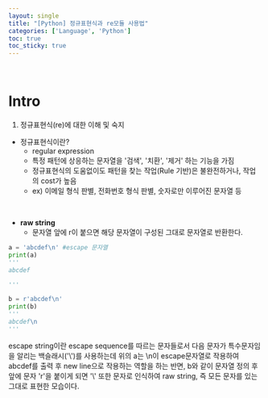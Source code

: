 ```yaml
---
layout: single
title: "[Python] 정규표현식과 re모듈 사용법"
categories: ['Language', 'Python']
toc: true
toc_sticky: true
---
```



<br>

# Intro

1. 정규표현식(re)에 대한 이해 및 숙지



* 정규표현식이란?
  * regular expression
  * 특정 패턴에 상응하는 문자열을 '검색', '치환', '제거' 하는 기능을 가짐
  * 정규표현식의 도움없이도 패턴을 찾는 작업(Rule 기반)은 불완전하거나, 작업의 cost가 높음
  * ex) 이메일 형식 판별, 전화번호 형식 판별, 숫자로만 이루어진 문자열 등

<br>

* **raw string**
  * 문자열 앞에 r이 붙으면 해당 문자열이 구성된 그대로 문자열로 반환한다.

```python
a = 'abcdef\n' #escape 문자열
print(a)
'''
abcdef

'''

b = r'abcdef\n'
print(b)
'''
abcdef\n
'''
```

escape string이란 escape sequence를 따르는 문자들로서 다음 문자가 특수문자임을 알리는 백슬래시(\'\\')를 사용하는데 위의 a는 \n이 escape문자열로 작용하여 abcdef를 출력 후 new line으로 작용하는 역할을 하는 반면, b와 같이 문자열 정의 후 앞에 문자 'r'을 붙이게 되면 '\\' 또한 문자로 인식하여 raw string, 즉 모든 문자를 있는 그대로 표현한 모습이다.<br>














